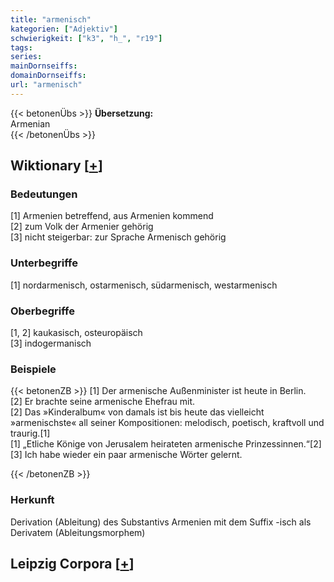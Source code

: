 ```yaml
---
title: "armenisch"
kategorien: ["Adjektiv"]
schwierigkeit: ["k3", "h_", "r19"]
tags:
series:
mainDornseiffs:
domainDornseiffs:
url: "armenisch"
---
```


{{< betonenÜbs >}}
**Übersetzung:**  
Armenian  
{{< /betonenÜbs >}}

## Wiktionary [[+](https://de.wiktionary.org/wiki/armenisch)]

### Bedeutungen
[1] Armenien betreffend, aus Armenien kommend  
[2] zum Volk der Armenier gehörig  
[3] nicht steigerbar: zur Sprache Armenisch gehörig  

### Unterbegriffe
[1] nordarmenisch, ostarmenisch, südarmenisch, westarmenisch  

### Oberbegriffe
[1, 2] kaukasisch, osteuropäisch  
[3] indogermanisch  

### Beispiele
{{< betonenZB >}}
[1] Der armenische Außenminister ist heute in Berlin.  
[2] Er brachte seine armenische Ehefrau mit.  
[2] Das »Kinderalbum« von damals ist bis heute das vielleicht »armenischste« all seiner Kompositionen: melodisch, poetisch, kraftvoll und traurig.[1]  
[1] „Etliche Könige von Jerusalem heirateten armenische Prinzessinnen.“[2]  
[3] Ich habe wieder ein paar armenische Wörter gelernt.  

{{< /betonenZB >}}
### Herkunft
Derivation (Ableitung) des Substantivs Armenien mit dem Suffix -isch als Derivatem (Ableitungsmorphem)  


## Leipzig Corpora [[+](https://corpora.uni-leipzig.de/en/res?word=armenisch&corpusId=deu_newscrawl-public_2018)]

